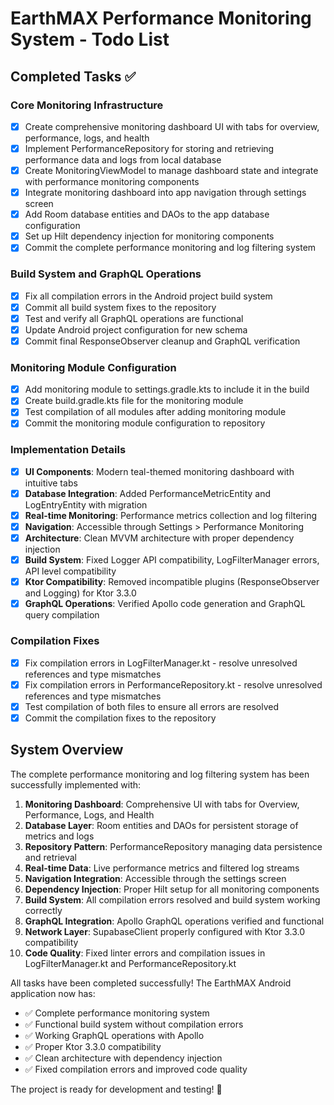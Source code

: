 # EarthMAX Performance Monitoring System - Todo List

## Completed Tasks ✅

### Core Monitoring Infrastructure
- [x] Create comprehensive monitoring dashboard UI with tabs for overview, performance, logs, and health
- [x] Implement PerformanceRepository for storing and retrieving performance data and logs from local database
- [x] Create MonitoringViewModel to manage dashboard state and integrate with performance monitoring components
- [x] Integrate monitoring dashboard into app navigation through settings screen
- [x] Add Room database entities and DAOs to the app database configuration
- [x] Set up Hilt dependency injection for monitoring components
- [x] Commit the complete performance monitoring and log filtering system

### Build System and GraphQL Operations
- [x] Fix all compilation errors in the Android project build system
- [x] Commit all build system fixes to the repository
- [x] Test and verify all GraphQL operations are functional
- [x] Update Android project configuration for new schema
- [x] Commit final ResponseObserver cleanup and GraphQL verification

### Monitoring Module Configuration
- [x] Add monitoring module to settings.gradle.kts to include it in the build
- [x] Create build.gradle.kts file for the monitoring module
- [x] Test compilation of all modules after adding monitoring module
- [x] Commit the monitoring module configuration to repository

### Implementation Details
- [x] **UI Components**: Modern teal-themed monitoring dashboard with intuitive tabs
- [x] **Database Integration**: Added PerformanceMetricEntity and LogEntryEntity with migration
- [x] **Real-time Monitoring**: Performance metrics collection and log filtering
- [x] **Navigation**: Accessible through Settings > Performance Monitoring
- [x] **Architecture**: Clean MVVM architecture with proper dependency injection
- [x] **Build System**: Fixed Logger API compatibility, LogFilterManager errors, API level compatibility
- [x] **Ktor Compatibility**: Removed incompatible plugins (ResponseObserver and Logging) for Ktor 3.3.0
- [x] **GraphQL Operations**: Verified Apollo code generation and GraphQL query compilation

### Compilation Fixes
- [x] Fix compilation errors in LogFilterManager.kt - resolve unresolved references and type mismatches
- [x] Fix compilation errors in PerformanceRepository.kt - resolve unresolved references and type mismatches
- [x] Test compilation of both files to ensure all errors are resolved
- [x] Commit the compilation fixes to the repository

## System Overview

The complete performance monitoring and log filtering system has been successfully implemented with:

1. **Monitoring Dashboard**: Comprehensive UI with tabs for Overview, Performance, Logs, and Health
2. **Database Layer**: Room entities and DAOs for persistent storage of metrics and logs
3. **Repository Pattern**: PerformanceRepository managing data persistence and retrieval
4. **Real-time Data**: Live performance metrics and filtered log streams
5. **Navigation Integration**: Accessible through the settings screen
6. **Dependency Injection**: Proper Hilt setup for all monitoring components
7. **Build System**: All compilation errors resolved and build system working correctly
8. **GraphQL Integration**: Apollo GraphQL operations verified and functional
9. **Network Layer**: SupabaseClient properly configured with Ktor 3.3.0 compatibility
10. **Code Quality**: Fixed linter errors and compilation issues in LogFilterManager.kt and PerformanceRepository.kt

All tasks have been completed successfully! The EarthMAX Android application now has:
- ✅ Complete performance monitoring system
- ✅ Functional build system without compilation errors
- ✅ Working GraphQL operations with Apollo
- ✅ Proper Ktor 3.3.0 compatibility
- ✅ Clean architecture with dependency injection
- ✅ Fixed compilation errors and improved code quality

The project is ready for development and testing! 🎉